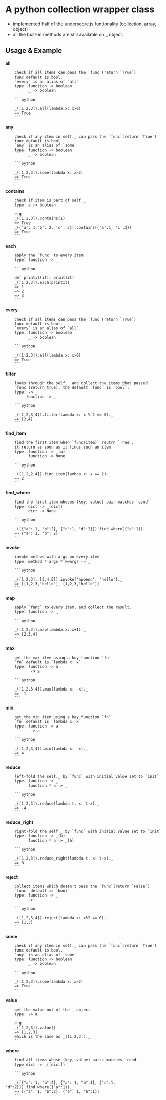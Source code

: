A python collection wrapper class
=================================

- implemented half of the underscore.js funtionality (collection, array, object)
- all the built-in methods are still available on _ object.

Usage & Example
---------------
**all**


        check if all items can pass the `func`(return `True`)
        func default is bool.
        `every` is an alias of `all`
        type: function -> boolean
              _ -> boolean

        ```python

        _([1,2,3]).all(lambda x: x>0)
        => True
        ```

**any**


        check if any item in self._ can pass the `func`(return `True`)
        func default is bool.
        `any` is an alias of `some`
        type: function -> boolean
              _ -> boolean

        ```python

        _([1,2,3]).some(lambda x: x>2)
        => True
        ```

**contains**


        check if item is part of self._
        type: a -> boolean

        e.g
        _([1,2,3]).contains(1)
        => True
        _({'a': 1,'b': 2, 'c': 3}).contains({'a':1, 'c':3})
        => True
        ```

**each**


        apply the `func` to every item
        type: function -> _

        ```python

        def printit(it): print(it)
        _([1,2,3]).each(printit)
        => 1
        => 2
        => 3
        ```

**every**


        check if all items can pass the `func`(return `True`)
        func default is bool.
        `every` is an alias of `all`
        type: function -> boolean
              _ -> boolean

        ```python

        _([1,2,3]).all(lambda x: x>0)
        => True
        ```

**filter**


        looks through the self._ and collect the items that passed
        `func`(return true). the default `func` is `bool`.
        type: -> _
             function -> _

        ```python

        _([1,2,3,4]).filter(lambda x: x % 2 == 0)._
        => [2,4]
        ```

**find_item**


        find the first item when `func(item)` reutrn `True`.
        it return as soon as it finds such an item.
        type: function -> _(a)
              function -> None

        ```python

        _([1,2,2,4]).find_item(lambda x: x == 2)._
        => 2
        ```

**find_where**


        find the first item whoses (key, value) pair matches `cond`
        type: dict -> _(dict)
              dict -> None

        ```python

        _([{"a": 1, "b":2}, {"c":1, "d":2}]).find_where({"a":1})._
        => {"a": 1, "b": 2}
        ```

**invoke**


        invoke method with args on every item
        type: method * args * kwargs -> _

        ```python

        _([1,2,3], [3,4,5]).invoke("append", 'hello')._
        => [[1,2,3,"hello"], [1,2,3,"hello"]]
        ```

**map**


        apply `func` to every item, and collect the result.
        type: function -> _

        ```python

        _([1,2,3]).map(lambda x: x+1)._
        => [2,3,4]
        ```

**max**


        get the max item using a key function `fn`
        `fn` default is `lambda x: x`
        type: function -> a
               -> a

        ```python

        _([1,2,3,4]).max(lambda x: -x)._
        => -1
        ```

**min**


        get the min item using a key function `fn`
        `fn` default is `lambda x: x`
        type: function -> a
               -> a

        ```python

        _([1,2,3,4]).min(lambda x: -x)._
        => 4
        ```

**reduce**


        left-fold the self._ by `func` with initial value set to `init`
        type: function -> _
              function * a -> _

        ```python

        _([1,2,3]).reduce(lambda t, x: t-x)._
        => -4
        ```

**reduce_right**


        right-fold the self._ by `func` with initial value set to `init`
        type: function -> _(b)
              function * a -> _(b)

        ```python

        _([1,2,3]).reduce_right(lambda t, x: t-x)._
        => 0
        ```

**reject**


        collect items which dosen't pass the `func`(return `False`)
        `func` default is `bool`
        type: function -> _
              -> _

        ```python

        _([1,2,3,4]).reject(lambda x: x%2 == 0)._
        => [1,3]
        ```

**some**


        check if any item in self._ can pass the `func`(return `True`)
        func default is bool.
        `any` is an alias of `some`
        type: function -> boolean
              _ -> boolean

        ```python

        _([1,2,3]).some(lambda x: x>2)
        => True
        ```

**value**


        get the value out of the _ object
        type: -> a

        e.g
        _([1,2,3]).value()
        => [1,2,3]
        which is the same as _([1,2,3])._
        ```

**where**


        find all items whose (key, value) pairs matches `cond`
        type dict -> _([dict])

        ```python

        _([{"a": 1, "b":2}, {"a": 1, "b":1}, {"c":1, "d":2}]).find_where({"a":1})._
        => [{"a": 1, "b":2}, {"a": 1, "b":1}]
        ```


